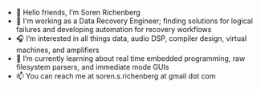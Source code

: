 - 🍉 Hello friends, I’m Soren Richenberg
- 💾 I'm working as a Data Recovery Engineer; finding solutions for logical failures and developing automation for recovery workflows
- 🎧 I’m interested in all things data, audio DSP, compiler design, virtual machines, and amplifiers
- 🐢 I’m currently learning about real time embedded programming, raw filesystem parsers, and immediate mode GUIs
- 📫 You can reach me at soren.s.richenberg at gmail dot com

<!---
sorenrichenberg/sorenrichenberg is a ✨ special ✨ repository because its `README.md` (this file) appears on your GitHub profile.
You can click the Preview link to take a look at your changes.
--->

